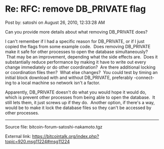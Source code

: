 # Re: RFC: remove DB_PRIVATE flag

Post by: satoshi on August 26, 2010, 12:33:28 AM

Can you provide more details about what removing DB\_PRIVATE does?

I can't remember if I had a specific reason for DB\_PRIVATE, or if I just copied the flags from some example code. &nbsp;Does removing DB\_PRIVATE make it safe for other processes to open the database simultaneously? &nbsp;That may be an improvement, depending what the side effects are. &nbsp;Does it substantially reduce performance by making it have to write out every change immediately or do other coordination? &nbsp;Are there additional locking or coordination files then? &nbsp;What else changes? &nbsp;You could test by timing an initial block download with and without DB\_PRIVATE, preferably -connect-ing to a local machine so network isn't a factor.

Apparently, DB\_PRIVATE doesn't do what you would hope it would do, which is prevent other processes from being able to open the database. &nbsp;It still lets them, it just screws up if they do. &nbsp;Another option, if there's a way, would be to make it lock the database files so they can't be accessed by other processes.

---

Source file: bitcoin-forum-satoshi-nakamoto.tgz

External link: https://bitcointalk.org/index.php?topic=920.msg11224#msg11224
